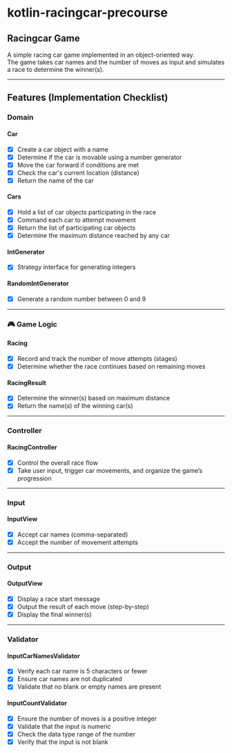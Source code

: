 # kotlin-racingcar-precourse
## Racingcar Game

A simple racing car game implemented in an object-oriented way.  
The game takes car names and the number of moves as input and simulates a race to determine the winner(s).

---

## Features (Implementation Checklist)

### Domain

#### Car
- [x] Create a car object with a name
- [x] Determine if the car is movable using a number generator
- [x] Move the car forward if conditions are met
- [x] Check the car's current location (distance)
- [x] Return the name of the car

#### Cars
- [x] Hold a list of car objects participating in the race
- [x] Command each car to attempt movement
- [x] Return the list of participating car objects
- [x] Determine the maximum distance reached by any car

#### IntGenerator
- [x] Strategy interface for generating integers

#### RandomIntGenerator
- [x] Generate a random number between 0 and 9

---

### 🎮 Game Logic

#### Racing
- [x] Record and track the number of move attempts (stages)
- [x] Determine whether the race continues based on remaining moves

#### RacingResult
- [x] Determine the winner(s) based on maximum distance
- [x] Return the name(s) of the winning car(s)

---

### Controller

#### RacingController
- [x] Control the overall race flow
- [x] Take user input, trigger car movements, and organize the game’s progression

---

### Input

#### InputView
- [x] Accept car names (comma-separated)
- [x] Accept the number of movement attempts

---

### Output

#### OutputView
- [x] Display a race start message
- [x] Output the result of each move (step-by-step)
- [x] Display the final winner(s)

---

### Validator

#### InputCarNamesValidator
- [x] Verify each car name is 5 characters or fewer
- [x] Ensure car names are not duplicated
- [x] Validate that no blank or empty names are present

#### InputCountValidator
- [x] Ensure the number of moves is a positive integer
- [x] Validate that the input is numeric
- [x] Check the data type range of the number
- [x] Verify that the input is not blank
